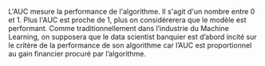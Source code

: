 L'AUC mesure la performance de l'algorithme. Il s'agit d'un nombre entre 0 et 1. Plus l'AUC est proche de 1, plus on considérerera que le modèle est performant. Comme traditionnellement dans l’industrie du Machine Learning, on supposera que le data scientist banquier est d’abord incité sur le critère de la performance de son algorithme car l’AUC est proportionnel au gain financier procuré par l’algorithme.
